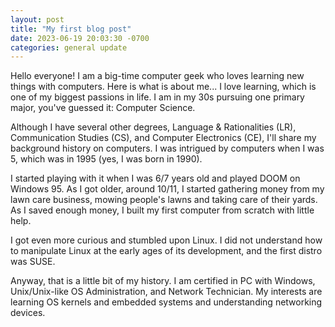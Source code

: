 ```yaml
---
layout: post
title: "My first blog post"
date: 2023-06-19 20:03:30 -0700
categories: general update
---
```

Hello everyone! I am a big-time computer geek who loves learning new things with computers. Here is what is about me... I love learning, which is one of my biggest passions in life. I am in my 30s pursuing one primary major, you've guessed it: Computer Science.

Although I have several other degrees, Language & Rationalities (LR), Communication Studies (CS), and Computer Electronics (CE), I'll share my background history on computers. I was intrigued by computers when I was 5, which was in 1995 (yes, I was born in 1990).

I started playing with it when I was 6/7 years old and played DOOM on Windows 95. As I got older, around 10/11, I started gathering money from my lawn care business, mowing people's lawns and taking care of their yards. As I saved enough money, I built my first computer from scratch with little help.

I got even more curious and stumbled upon Linux. I did not understand how to manipulate Linux at the early ages of its development, and the first distro was SUSE.

Anyway, that is a little bit of my history. I am certified in PC with Windows, Unix/Unix-like OS Administration, and Network Technician. My interests are learning OS kernels and embedded systems and understanding networking devices.
